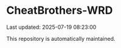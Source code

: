 # CheatBrothers-WRD

Last updated: 2025-07-19 08:23:00

This repository is automatically maintained.
